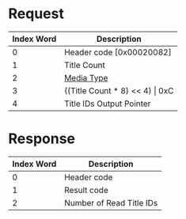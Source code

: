 # Request

| Index Word | Description                                            |
|------------|--------------------------------------------------------|
| 0          | Header code \[0x00020082\]                             |
| 1          | Title Count                                            |
| 2          | [Media Type](Filesystem_services#MediaType "wikilink") |
| 3          | ((Title Count \* 8) \<\< 4) \| 0xC                     |
| 4          | Title IDs Output Pointer                               |

# Response

| Index Word | Description              |
|------------|--------------------------|
| 0          | Header code              |
| 1          | Result code              |
| 2          | Number of Read Title IDs |
